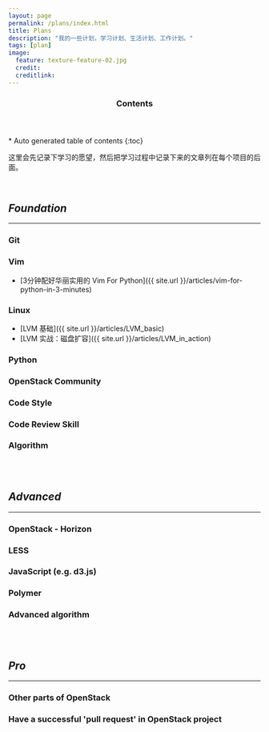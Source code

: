 ```yaml
---
layout: page
permalink: /plans/index.html
title: Plans
description: "我的一些计划，学习计划、生活计划、工作计划。"
tags: [plan]
image:
  feature: texture-feature-02.jpg
  credit: 
  creditlink: 
---
```


<section id="table-of-contents" class="toc">
  <header>
    <h3 >Contents</h3>
  </header>
<div id="drawer" markdown="1">
*  Auto generated table of contents
{:toc}
</div>
</section><!-- /#table-of-contents -->

这里会先记录下学习的愿望，然后把学习过程中记录下来的文章列在每个项目的后面。

<br />

## *Foundation*
---

### Git

### Vim
* [3分钟配好华丽实用的 Vim For Python]({{ site.url }}/articles/vim-for-python-in-3-minutes)

### Linux
* [LVM 基础]({{ site.url }}/articles/LVM_basic)
* [LVM 实战：磁盘扩容]({{ site.url }}/articles/LVM_in_action)

### Python

### OpenStack Community

### Code Style

### Code Review Skill

### Algorithm

<br />
<br />

## *Advanced*
---

### OpenStack - Horizon

### LESS

### JavaScript (e.g. d3.js)

### Polymer

### Advanced algorithm

<br />
<br />

## *Pro*
---

### Other parts of OpenStack

### Have a successful 'pull request' in OpenStack project


<br />
